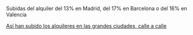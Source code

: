 ---
---

Subidas del alquiler del 13% en Madrid, del 17% en Barcelona o del 16% en Valencia

[Así han subido los alquileres en las grandes ciudades, calle a calle](https://www.eldiario.es/economia/subido-alquiler-grandes-ciudades-calle_0_1044296362.html)